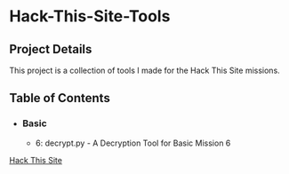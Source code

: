 # Hack-This-Site-Tools
## Project Details
This project is a collection of tools I made for the Hack This Site missions.

## Table of Contents

- ### Basic
    - 6: decrypt.py - A Decryption Tool for Basic Mission 6

[Hack This Site](https://www.hackthissite.org)
